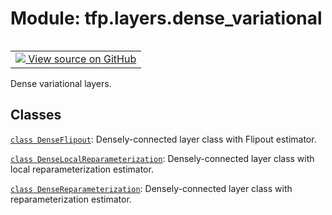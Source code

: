 <div itemscope itemtype="http://developers.google.com/ReferenceObject">
<meta itemprop="name" content="tfp.layers.dense_variational" />
<meta itemprop="path" content="Stable" />
</div>

# Module: tfp.layers.dense_variational


<table class="tfo-notebook-buttons tfo-api" align="left">

<td>
  <a target="_blank" href="https://github.com/tensorflow/probability/blob/master/tensorflow_probability/python/layers/dense_variational.py">
    <img src="https://www.tensorflow.org/images/GitHub-Mark-32px.png" />
    View source on GitHub
  </a>
</td></table>



Dense variational layers.

<!-- Placeholder for "Used in" -->


## Classes

[`class DenseFlipout`](../../tfp/layers/DenseFlipout.md): Densely-connected layer class with Flipout estimator.

[`class DenseLocalReparameterization`](../../tfp/layers/DenseLocalReparameterization.md): Densely-connected layer class with local reparameterization estimator.

[`class DenseReparameterization`](../../tfp/layers/DenseReparameterization.md): Densely-connected layer class with reparameterization estimator.

